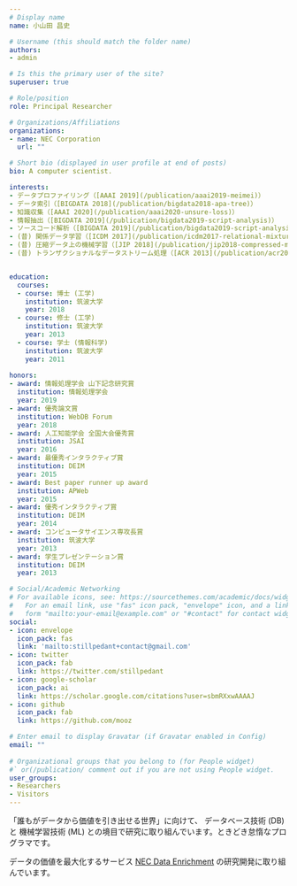 ```yaml
---
# Display name
name: 小山田 昌史

# Username (this should match the folder name)
authors:
- admin

# Is this the primary user of the site?
superuser: true

# Role/position
role: Principal Researcher

# Organizations/Affiliations
organizations:
- name: NEC Corporation
  url: ""

# Short bio (displayed in user profile at end of posts)
bio: A computer scientist.

interests:
- データプロファイリング（[AAAI 2019](/publication/aaai2019-meimei)）
- データ索引（[BIGDATA 2018](/publication/bigdata2018-apa-tree)）
- 知識収集（[AAAI 2020](/publication/aaai2020-unsure-loss)）
- 情報抽出（[BIGDATA 2019](/publication/bigdata2019-script-analysis)）
- ソースコード解析（[BIGDATA 2019](/publication/bigdata2019-script-analysis)）
- (昔) 関係データ学習（[ICDM 2017](/publication/icdm2017-relational-mixture-of-experts), [PAKDD 2017](/publication/pakdd2017-topic-bi-clustering)）
- (昔) 圧縮データ上の機械学習（[JIP 2018](/publication/jip2018-compressed-machine-learning), [APWEB 2014](/publication/apweb2014-moarle)）
- (昔) トランザクショナルなデータストリーム処理（[ACR 2013](/publication/acr2013-transactional-stream), [SAC 2013](/publication/sac2013-transactional-stream)）


education:
  courses:
  - course: 博士 (工学)
    institution: 筑波大学
    year: 2018
  - course: 修士 (工学)
    institution: 筑波大学
    year: 2013
  - course: 学士 (情報科学)
    institution: 筑波大学
    year: 2011
  
honors:
- award: 情報処理学会 山下記念研究賞
  institution: 情報処理学会
  year: 2019
- award: 優秀論文賞
  institution: WebDB Forum
  year: 2018
- award: 人工知能学会 全国大会優秀賞
  institution: JSAI
  year: 2016
- award: 最優秀インタラクティブ賞
  institution: DEIM
  year: 2015
- award: Best paper runner up award
  institution: APWeb
  year: 2015
- award: 優秀インタラクティブ賞
  institution: DEIM
  year: 2014
- award: コンピュータサイエンス専攻長賞
  institution: 筑波大学
  year: 2013
- award: 学生プレゼンテーション賞
  institution: DEIM
  year: 2013

# Social/Academic Networking
# For available icons, see: https://sourcethemes.com/academic/docs/widgets/#icons
#   For an email link, use "fas" icon pack, "envelope" icon, and a link in the
#   form "mailto:your-email@example.com" or "#contact" for contact widget.
social:
- icon: envelope
  icon_pack: fas
  link: 'mailto:stillpedant+contact@gmail.com'
- icon: twitter
  icon_pack: fab
  link: https://twitter.com/stillpedant
- icon: google-scholar
  icon_pack: ai
  link: https://scholar.google.com/citations?user=sbmRXxwAAAAJ
- icon: github
  icon_pack: fab
  link: https://github.com/mooz

# Enter email to display Gravatar (if Gravatar enabled in Config)
email: ""
  
# Organizational groups that you belong to (for People widget)
#` or(/publication/ comment out if you are not using People widget.     Set this to `[]` or comment out if you are not using People widget.  )
user_groups:
- Researchers
- Visitors
---
```


「誰もがデータから価値を引き出せる世界」に向けて、
<i class="fas fa-database"></i> データベース技術 (DB) と
<i class="fas fa-brain"></i> 機械学習技術 (ML) との境目で研究に取り組んでいます。ときどき怠惰なプログラマです。

データの価値を最大化するサービス [NEC Data Enrichment](https://jpn.nec.com/solution/dataenrichment/) の研究開発に取り組んでいます。
